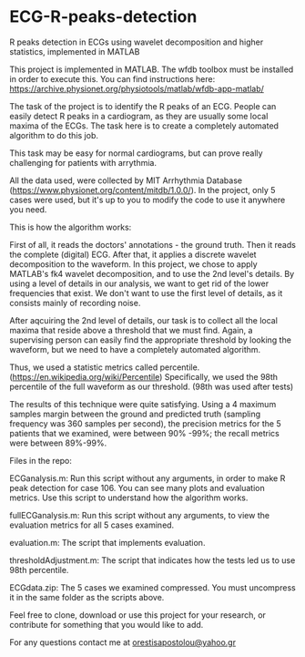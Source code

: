 # ECG-R-peaks-detection
R peaks detection in ECGs using wavelet decomposition and higher statistics, implemented in MATLAB

This project is implemented in MATLAB. The wfdb toolbox must be installed in order to execute this. You can find instructions here: https://archive.physionet.org/physiotools/matlab/wfdb-app-matlab/

The task of the project is to identify the R peaks of an ECG.
People can easily detect R peaks in a cardiogram, as they are usually some local maxima of the ECGs. The task here is to create a completely automated algorithm to do this job.

This task may be easy for normal cardiograms, but can prove really challenging for patients with arrythmia.

All the data used, were collected by MIT Arrhythmia Database (https://www.physionet.org/content/mitdb/1.0.0/).
In the project, only 5 cases were used, but it's up to you to modify the code to use it anywhere you need.

This is how the algorithm works:

First of all, it reads the doctors' annotations - the ground truth. Then it reads the complete (digital) ECG. After that, it applies a discrete wavelet decomposition to the waveform. In this project, we chose to apply MATLAB's fk4 wavelet decomposition, and to use the 2nd level's details. By using a level of details in our analysis, we want to get rid of the lower frequencies that exist. We don't want to use the first level of details, as it consists mainly of recording noise.

After aqcuiring the 2nd level of details, our task is to collect all the local maxima that reside above a threshold that we must find. Again, a supervising person can easily find the appropriate threshold by looking the waveform, but we need to have a completely automated algorithm.

Thus, we used a statistic metrics called percentile. (https://en.wikipedia.org/wiki/Percentile)
Specifically, we used the 98th percentile of the full waveform as our threshold. (98th was used after tests)

The results of this technique were quite satisfying. Using a 4 maximum samples margin between the ground and predicted truth (sampling frequency was 360 samples per second), the precision metrics for the 5 patients that we examined, were between 90% -99%; the recall metrics were between 89%-99%. 



Files in the repo:

ECGanalysis.m: Run this script without any arguments, in order to make R peak detection for case 106. You can see many plots and evaluation metrics. Use this script to understand how the algorithm works.

fullECGanalysis.m: Run this script without any arguments, to view the evaluation metrics for all 5 cases examined.

evaluation.m: The script that implements evaluation.

thresholdAdjustment.m: The script that indicates how the tests led us to use 98th percentile.

ECGdata.zip: The 5 cases we examined compressed. You must uncompress it in the same folder as the scripts above.



Feel free to clone, download or use this project for your research, or contribute for something that you would like to add.

For any questions contact me at orestisapostolou@yahoo.gr


